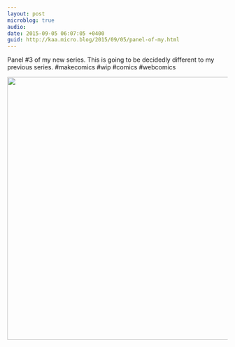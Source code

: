 ```yaml
---
layout: post
microblog: true
audio: 
date: 2015-09-05 06:07:05 +0400
guid: http://kaa.micro.blog/2015/09/05/panel-of-my.html
---
```

Panel #3 of my new series. This is going to be decidedly different to my previous series. #makecomics #wip #comics #webcomics

<img src="https://www.kaa.bz/uploads/2018/d10da3a0ad.jpg" width="600" height="600" />
